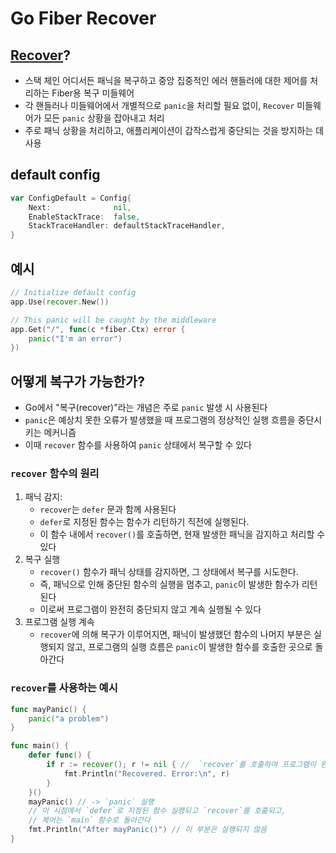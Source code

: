 # Go Fiber Recover

## [Recover](https://docs.gofiber.io/api/middleware/recover/)?

- 스택 체인 어디서든 패닉을 복구하고 중앙 집중적인 에러 핸들러에 대한 제어를 처리하는 Fiber용 복구 미들웨어
- 각 핸들러나 미들웨어에서 개별적으로 `panic`을 처리할 필요 없이, `Recover` 미들웨어가 모든 `panic` 상황을 잡아내고 처리
- 주로 패닉 상황을 처리하고, 애플리케이션이 갑작스럽게 중단되는 것을 방지하는 데 사용

## default config

```go
var ConfigDefault = Config{
    Next:              nil,
    EnableStackTrace:  false,
    StackTraceHandler: defaultStackTraceHandler,
}
```

## 예시

```go
// Initialize default config
app.Use(recover.New())

// This panic will be caught by the middleware
app.Get("/", func(c *fiber.Ctx) error {
    panic("I'm an error")
})
```

## 어떻게 복구가 가능한가?

- Go에서 "복구(recover)"라는 개념은 주로 `panic` 발생 시 사용된다
- `panic`은 예상치 못한 오류가 발생했을 때 프로그램의 정상적인 실행 흐름을 중단시키는 메커니즘
- 이때 `recover` 함수를 사용하여 `panic` 상태에서 복구할 수 있다

### `recover` 함수의 원리

1. 패닉 감지:
    - `recover`는 `defer` 문과 함께 사용된다
    - `defer`로 지정된 함수는 함수가 리턴하기 직전에 실행된다.
    - 이 함수 내에서 `recover()`를 호출하면, 현재 발생한 패닉을 감지하고 처리할 수 있다
2. 복구 실행
    - `recover()` 함수가 패닉 상태를 감지하면, 그 상태에서 복구를 시도한다.
    - 즉, 패닉으로 인해 중단된 함수의 실행을 멈추고, `panic`이 발생한 함수가 리턴된다
    - 이로써 프로그램이 완전히 중단되지 않고 계속 실행될 수 있다
3. 프로그램 실행 계속
    - `recover`에 의해 복구가 이루어지면, 패닉이 발생했던 함수의 나머지 부분은 실행되지 않고, 프로그램의 실행 흐름은 `panic`이 발생한 함수를 호출한 곳으로 돌아간다

### `recover`를 사용하는 예시

```go
func mayPanic() {
    panic("a problem")
}

func main() {
    defer func() {
        if r := recover(); r != nil { //  `recover`를 호출하여 프로그램이 완전히 중단되지 않고 복구된다
            fmt.Println("Recovered. Error:\n", r)
        }
    }()
    mayPanic() // -> `panic` 실행
    // 이 시점에서 `defer`로 지정된 함수 실행되고 `recover`를 호출되고, 
    // 제어는 `main` 함수로 돌아간다
    fmt.Println("After mayPanic()") // 이 부분은 실행되지 않음
}
```
